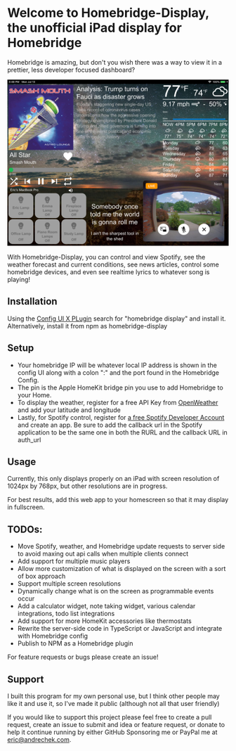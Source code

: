 # Welcome to Homebridge-Display, the unofficial iPad display for Homebridge
Homebridge is amazing, but don't you wish there was a way to view it in a prettier, less developer focused dashboard?

![Preview of Homebridge-Display in action](demo.jpeg)

With Homebridge-Display, you can control and view Spotify, see the weather forecast and current conditions, see news articles, control some homebridge devices, and even see realtime lyrics to whatever song is playing!

## Installation

Using the [Config UI X PLugin](https://github.com/oznu/homebridge-config-ui-x#readme) search for "homebridge display" and install it. Alternatively, install it from npm as homebridge-display

## Setup

- Your homebridge IP will be whatever local IP address is shown in the config UI along with a colon ":" and the port found in the Homebridge Config.
- The pin is the Apple HomeKit bridge pin you use to add Homebridge to your Home.
- To display the weather, register for a free API Key from [OpenWeather](https://openweathermap.org/api) and add your latitude and longitude
- Lastly, for Spotify control, register for [a free Spotify Developer Account](https://developer.spotify.com/dashboard/applications) and create an app. Be sure to add the callback url in the Spotify application to be the same one in both the RURL and the callback URL in auth_url

## Usage
Currently, this only displays properly on an iPad with screen resolution of  1024px by 768px, but other resolutions are in progress.

For best results, add this web app to your homescreen so that it may display in fullscreen.

## TODOs:
- Move Spotify, weather, and Homebridge update requests to server side to avoid maxing out api calls when multiple clients connect
- Add support for multiple music players
- Allow more customization of what is displayed on the screen with a sort of box approach
- Support multiple screen resolutions
- Dynamically change what is on the screen as programmable events occur
- Add a calculator widget, note taking widget, various calendar integrations, todo list integrations
- Add support for more HomeKit accessories like thermostats
- Rewrite the server-side code in TypeScript or JavaScript and integrate with Homebridge config
- Publish to NPM as a Homebridge plugin

For feature requests or bugs please create an issue!

## Support
I built this program for my own personal use, but I think other people may like it and use it, so I've made it public (although not all that user friendly)

If you would like to support this project please feel free to create a pull request, create an issue to submit and idea or feature request, or donate to help it continue running by either GitHub Sponsoring me or PayPal me at eric@andrechek.com.